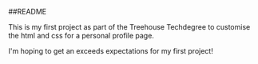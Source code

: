 ##README

This is my first project as part of the Treehouse Techdegree to customise the html and css for a personal profile page.  

I'm hoping to get an exceeds expectations for my first project!
